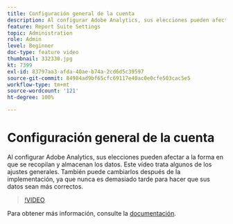 ```yaml
---
title: Configuración general de la cuenta
description: Al configurar Adobe Analytics, sus elecciones pueden afectar a la forma en que se recopilan y almacenan los datos. Este vídeo trata algunos de los ajustes generales. También puede cambiarlos después de la implementación, ya que nunca es demasiado tarde para hacer que sus datos sean más correctos.
feature: Report Suite Settings
topic: Administration
role: Admin
level: Beginner
doc-type: feature video
thumbnail: 332330.jpg
kt: 7399
exl-id: 83797aa3-afda-40ae-b74a-2cd6d5c39597
source-git-commit: 84984ad9bf65cfc69117e40ac0e0cfe503cac5e5
workflow-type: tm+mt
source-wordcount: '121'
ht-degree: 100%

---
```


# Configuración general de la cuenta

Al configurar Adobe Analytics, sus elecciones pueden afectar a la forma en que se recopilan y almacenan los datos. Este vídeo trata algunos de los ajustes generales. También puede cambiarlos después de la implementación, ya que nunca es demasiado tarde para hacer que sus datos sean más correctos.

>[!VIDEO](https://video.tv.adobe.com/v/332330/?quality=12&learn=on)

Para obtener más información, consulte la [documentación](https://experienceleague.adobe.com/docs/analytics/admin/admin-tools/general-acct-settings-admin.html?lang=es#admin-tools).
